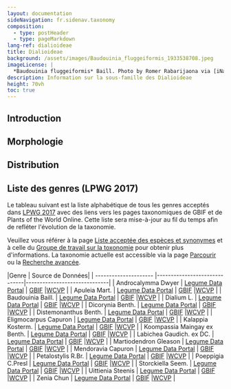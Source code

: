 ```yaml
---
layout: documentation
sideNavigation: fr.sidenav.taxonomy
composition:
  - type: postHeader
  - type: pageMarkdown
lang-ref: dialioideae
title: Dialioideae
background: /assets/images/Baudouinia_fluggeiformis_1933538708.jpeg
imageLicense: |
  *Baudouinia fluggeiformis* Baill. Photo by Romer Rabarijaona via [iNaturalist](https://www.gbif.org/occurrence/1933538708)
description: Information sur la sous-famille des Dialioideae
height: 70vh
toc: true
---
```


## Introduction

## Morphologie

## Distribution

## Liste des genres (LPWG 2017)
Le tableau suivant est la liste alphabétique de tous les genres acceptés dans [LPWG 2017](https://doi.org/10.1071/SB19025) avec des liens vers les pages taxonomiques de GBIF et de Plants of the World Online. Cette liste sera mise-à-jour au fil du temps afin de refléter l'évolution de la taxonomie.

Veuillez vous référer à la page [Liste acceptée des espèces et synonymes](https://hp-legume.gbif-staging.org/fr/taxonomy/species-list) et à celle du [Groupe de travail sur la toxonomie](https://hp-legume.gbif-staging.org/fr/working-groups/taxonomy) pour obtenir plus d'informations. La taxonomie actuelle est accessible via la page [Parcourir](https://hp-legume.gbif-staging.org/fr/taxonomy/browse) ou la [Recherche avancée](https://hp-legume.gbif-staging.org/fr/taxonomy/search).


|Genre  | Source de Données|
| --------------------- |------------------------------|------------------------------|
| Androcalymma Dwyer  | [Legume Data Portal](https://hp-legume.gbif-staging.org/taxonomy/taxon/296592-2)  | [GBIF](https://www.gbif.org/species/2947111)  |[WCVP](https://wcvp.science.kew.org/taxon/296592-2)  |
| Apuleia Mart. | [Legume Data Portal](https://hp-legume.gbif-staging.org/taxonomy/taxon/331358-2)  | [GBIF](https://www.gbif.org/species/2955914)  |[WCVP](https://wcvp.science.kew.org/taxon/331358-2)  |
| Baudouinia Baill. | [Legume Data Portal](https://hp-legume.gbif-staging.org/taxonomy/taxon/21792-1) | [GBIF](https://www.gbif.org/species/2963752)  |[WCVP](https://wcvp.science.kew.org/taxon/21792-1) |
| Dialium L.  | [Legume Data Portal](https://hp-legume.gbif-staging.org/taxonomy/taxon/22238-1) | [GBIF](https://www.gbif.org/species/2970932)  |[WCVP](https://wcvp.science.kew.org/taxon/22238-1) |
| Dicorynia Benth.  | [Legume Data Portal](https://hp-legume.gbif-staging.org/taxonomy/taxon/22251-1) | [GBIF](https://www.gbif.org/species/2944649)  |[WCVP](https://wcvp.science.kew.org/taxon/22251-1) |
| Distemonanthus Benth. | [Legume Data Portal](https://hp-legume.gbif-staging.org/taxonomy/taxon/22286-1) | [GBIF](https://www.gbif.org/species/2964856)  |[WCVP](https://wcvp.science.kew.org/taxon/22286-1) |
| Eligmocarpus Capuron  | [Legume Data Portal](https://hp-legume.gbif-staging.org/taxonomy/taxon/22353-1) | [GBIF](https://www.gbif.org/species/2960218)  |[WCVP](https://wcvp.science.kew.org/taxon/22353-1) |
| Kalappia Kosterm. | [Legume Data Portal](https://hp-legume.gbif-staging.org/taxonomy/taxon/22688-1) | [GBIF](https://www.gbif.org/species/2939855)  |[WCVP](https://wcvp.science.kew.org/taxon/22688-1) |
| Koompassia Maingay ex Benth.  | [Legume Data Portal](https://hp-legume.gbif-staging.org/taxonomy/taxon/22706-1) | [GBIF](https://www.gbif.org/species/2952890)  |[WCVP](https://wcvp.science.kew.org/taxon/22706-1) |
| Labichea Gaudich. ex DC.  | [Legume Data Portal](https://hp-legume.gbif-staging.org/taxonomy/taxon/22721-1) | [GBIF](https://www.gbif.org/species/2975908)  |[WCVP](https://wcvp.science.kew.org/taxon/22721-1) |
| Martiodendron Gleason | [Legume Data Portal](https://hp-legume.gbif-staging.org/taxonomy/taxon/326830-2)  | [GBIF](https://www.gbif.org/species/2948702)  |[WCVP](https://wcvp.science.kew.org/taxon/326830-2)  |
| Mendoravia Capuron  | [Legume Data Portal](https://hp-legume.gbif-staging.org/taxonomy/taxon/22926-1) | [GBIF](https://www.gbif.org/species/2960417)  |[WCVP](https://wcvp.science.kew.org/taxon/22926-1) |
| Petalostylis R.Br.  | [Legume Data Portal](https://hp-legume.gbif-staging.org/taxonomy/taxon/23198-1) | [GBIF](https://www.gbif.org/species/8293499)  |[WCVP](https://wcvp.science.kew.org/taxon/23198-1) |
| Poeppigia C.Presl | [Legume Data Portal](https://hp-legume.gbif-staging.org/taxonomy/taxon/30241950-2)  | [GBIF](https://www.gbif.org/species/5938931)  |[WCVP](https://wcvp.science.kew.org/taxon/30241950-2)  |
| Storckiella Seem. | [Legume Data Portal](https://hp-legume.gbif-staging.org/taxonomy/taxon/23621-1) | [GBIF](https://www.gbif.org/species/2949438)  |[WCVP](https://wcvp.science.kew.org/taxon/23621-1) |
| Uittienia Steenis | [Legume Data Portal](https://hp-legume.gbif-staging.org/taxonomy/taxon/23744-1) | [GBIF](https://www.gbif.org/species/8351407)  |[WCVP](https://wcvp.science.kew.org/taxon/23744-1) |
| Zenia Chun  | [Legume Data Portal](https://hp-legume.gbif-staging.org/taxonomy/taxon/23839-1) | [GBIF](https://www.gbif.org/species/2963590)  |[WCVP](https://wcvp.science.kew.org/taxon/23839-1) |
